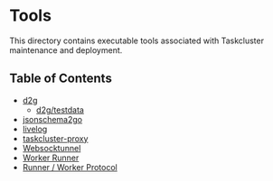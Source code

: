 # Tools

This directory contains executable tools associated with Taskcluster maintenance and deployment.

## Table of Contents

<!-- TOC BEGIN -->
* [d2g](d2g#readme)
    * [d2g/testdata](d2g/testdata#readme)
* [jsonschema2go](jsonschema2go#readme)
* [livelog](livelog#readme)
* [taskcluster-proxy](taskcluster-proxy#readme)
* [Websocktunnel](websocktunnel#readme)
* [Worker Runner](worker-runner#readme)
* [Runner / Worker Protocol](workerproto#readme)
<!-- TOC END -->
